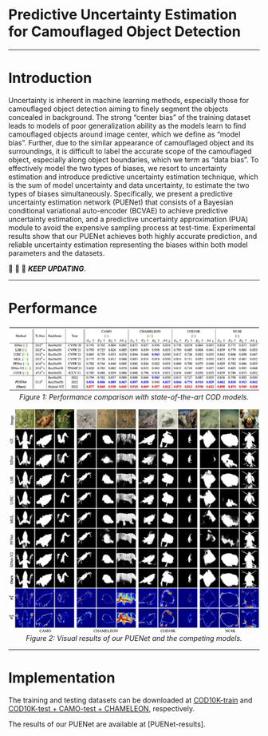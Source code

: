 # Predictive Uncertainty Estimation for Camouflaged Object Detection

------

# Introduction

Uncertainty is inherent in machine learning methods, especially those for camouflaged object detection aiming to finely segment the objects concealed in background. The strong “center bias” of the training dataset leads to models of poor generalization ability as the models learn to find camouflaged objects around image center, which we define as “model bias”. Further, due to the similar appearance of camouflaged object and its surroundings, it is difficult to label the accurate scope of the camouflaged object, especially along object boundaries, which we term as “data bias”. To effectively model the two types of biases, we resort to uncertainty estimation and introduce predictive uncertainty estimation technique, which is the sum of model uncertainty and data uncertainty, to estimate the two types of biases simultaneously. Specifically, we present a predictive uncertainty estimation network (PUENet) that consists of a Bayesian conditional variational auto-encoder (BCVAE) to achieve predictive uncertainty estimation, and a predictive uncertainty approximation (PUA) module to avoid the expensive sampling process at test-time. Experimental results show that our PUENet achieves both highly accurate prediction, and reliable uncertainty estimation representing the biases within both model parameters and the datasets.

:running: :running: :running: ***KEEP UPDATING***.

------

# Performance

<p align="center">
    <img src="./figures/fig_performance_quan.jpg"/> <br />
    <em> 
    Figure 1: Performance comparison with state-of-the-art COD models.
    </em>
</p>

<p align="center">
    <img src="./figures/fig_performance_qual.jpg"/> <br />
    <em> 
    Figure 2: Visual results of our PUENet and the competing models.
    </em>
</p>

------

# Implementation

The training and testing datasets can be downloaded at [COD10K-train](https://drive.google.com/file/d/1D9bf1KeeCJsxxri6d2qAC7z6O1X_fxpt/view) and [COD10K-test + CAMO-test + CHAMELEON](https://drive.google.com/file/d/1QEGnP9O7HbN_2tH999O3HRIsErIVYalx/view), respectively.

The results of our PUENet are available at [PUENet-results].

